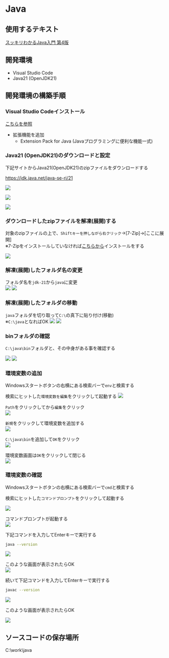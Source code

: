 # Java

## 使用するテキスト

[スッキリわかるJava入門 第4版](https://book.impress.co.jp/books/1123101044)

## 開発環境

- Visual Studio Code
- Java21 (OpenJDK21)

## 開発環境の構築手順

###  Visual Studio Codeインストール

[こちらを参照](https://github.com/room202/vscode/)

- 拡張機能を追加
  - Extension Pack for Java (Javaプログラミングに便利な機能一式)

### Java21 (OpenJDK21)のダウンロードと設定

下記サイトからJava21(OpenJDK21)のzipファイルをダウンロードする

https://jdk.java.net/java-se-ri/21


![](images/001.png)

![](images/002.png)

![](images/003.png)


### ダウンロードしたzipファイルを解凍(展開)する

対象のzipファイルの上で、`Shiftキーを押しながら右クリック`→[7-Zip]→[ここに展開]  
※7-Zipをインストールしていなければ[こちらから](https://github.com/room202/7-zip)インストールをする

![](images/004.png)

### 解凍(展開)したフォルダ名の変更

フォルダ名を`jdk-21`から`java`に変更  
![](images/005.png)
![](images/006.png)

### 解凍(展開)したフォルダの移動

`java`フォルダを切り取って`C:\`の真下に貼り付け(移動)  
※`C:\java`となればOK
![](images/006.png)
![](images/007.png)

### binフォルダの確認

`C:\java\bin`フォルダと、その中身がある事を確認する

![](images/008.png)
![](images/009.png)

###  環境変数の追加

Windowsスタートボタンの右横にある検索バーで`env`と検索する

検索にヒットした`環境変数を編集`をクリックして起動する
![](images/010.png)


`Path`をクリックしてから`編集`をクリック  
![](images/011.png)

`新規`をクリックして環境変数を追加する  
![](images/012.png)

`C:\java\bin`を追加して`OK`をクリック  
![](images/013.png)

環境変数画面は`OK`をクリックして閉じる  
![](images/014.png)


###  環境変数の確認

Windowsスタートボタンの右横にある検索バーで`cmd`と検索する

検索にヒットした`コマンドプロンプト`をクリックして起動する

![](images/015.png)

コマンドプロンプトが起動する  
![](images/016.png)

下記コマンドを入力してEnterキーで実行する
```bash
java --version
```

![](images/017.png)

このような画面が表示されたらOK  
![](images/018.png)

続いて下記コマンドを入力してEnterキーで実行する
```bash
javac --version
```

![](images/019.png)

このような画面が表示されたらOK  

![](images/020.png)

## ソースコードの保存場所

C:\work\java
